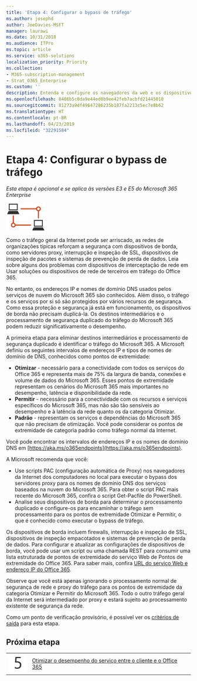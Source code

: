 ```yaml
---
title: 'Etapa 4: Configurar o bypass de tráfego'
ms.author: josephd
author: JoeDavies-MSFT
manager: laurawi
ms.date: 10/31/2018
ms.audience: ITPro
ms.topic: article
ms.service: o365-solutions
localization_priority: Priority
ms.collection:
- M365-subscription-management
- Strat_O365_Enterprise
ms.custom: ''
description: Entenda e configure os navegadores da web e os dispositivos de borda para executar bypass de tráfego dos locais confiáveis do Office 365.
ms.openlocfilehash: 8486b5c0da9e44ed0b9ee42feb7acbfd21445010
ms.sourcegitcommit: 81273a9df49647286235b187fa2213c5ec7e8b62
ms.translationtype: HT
ms.contentlocale: pt-BR
ms.lasthandoff: 04/23/2019
ms.locfileid: "32291584"
---
```

# <a name="step-4-configure-traffic-bypass"></a>Etapa 4: Configurar o bypass de tráfego

*Esta etapa é opcional e se aplica às versões E3 e E5 do Microsoft 365 Enterprise*

![](./media/deploy-foundation-infrastructure/networking_icon-small.png)

Como o tráfego geral da Internet pode ser arriscado, as redes de organizações típicas reforçam a segurança com dispositivos de borda, como servidores proxy, interrupção e inspeção de SSL, dispositivos de inspeção de pacotes e sistemas de prevenção de perda de dados. Leia sobre alguns dos problemas com dispositivos de interceptação de rede em Usar soluções ou dispositivos de rede de terceiros em tráfego do Office 365.

No entanto, os endereços IP e nomes de domínio DNS usados pelos serviços de nuvem do Microsoft 365 são conhecidos. Além disso, o tráfego e os serviços por si só são protegidos por vários recursos de segurança. Como essa proteção e segurança já está em funcionamento, os dispositivos de borda não precisam duplicá-la. Os destinos intermediários e o processamento de segurança duplicado do tráfego do Microsoft 365 podem reduzir significativamente o desempenho.

A primeira etapa para eliminar destinos intermediários e processamento de segurança duplicado é identificar o tráfego do Microsoft 365. A Microsoft definiu os seguintes intervalos de endereços IP e tipos de nomes de domínio de DNS, conhecidos como pontos de extremidade:

- **Otimizar** - necessário para a conectividade com todos os serviços do Office 365 e representa mais de 75% da largura de banda, conexões e volume de dados do Microsoft 365. Esses pontos de extremidade representam os cenários do Microsoft 365 mais importantes no desempenho, latência e disponibilidade da rede.
- **Permitir** - necessário para a conectividade com os recursos e serviços específicos do Microsoft 365, mas não são tão sensíveis ao desempenho e à latência da rede quanto os da categoria Otimizar.
 - **Padrão** - representam os serviços e dependências do Microsoft 365 que não precisam de otimização. Você pode considerar os pontos de extremidade de categoria padrão como tráfego normal da Internet.

Você pode encontrar os intervalos de endereços IP e os nomes de domínio DNS em [https://aka.ms/o365endpoints](https://aka.ms/o365endpoints).

A Microsoft recomenda que você:

- Use scripts PAC (configuração automática de Proxy) nos navegadores da Internet dos computadores no local para executar o bypass dos servidores proxy para os nomes de domínio DNS dos serviços baseados na nuvem do Microsoft 365. Para obter o script PAC mais recente do Microsoft 365, confira o script Get-Pacfile do PowerShell.
- Analise seus dispositivos de borda para determinar o processamento duplicado e configure-os para encaminhar o tráfego sem processamento para os pontos de extremidade Otimizar e Permitir, o que é conhecido como executar o bypass de tráfego. 

Os dispositivos de borda incluem firewalls, interrupção e inspeção de SSL, dispositivos de inspeção empacotados e sistemas de prevenção de perda de dados. Para configurar e atualizar as configurações de dispositivos de borda, você pode usar um script ou uma chamada REST para consumir uma lista estruturada de pontos de extremidade do serviço Web de Pontos de extremidade do Office 365. Para saber mais, confira [URL do serviço Web e endereço IP do Office 365](https://docs.microsoft.com/office365/enterprise/office-365-ip-web-service).

Observe que você está apenas ignorando o processamento normal de segurança de rede e proxy do tráfego para os pontos de extremidade da categoria Otimizar e Permitir do Microsoft 365. Todo o outro tráfego geral da Internet será intermediado por proxy e estará sujeito ao processamento existente de segurança da rede.


Como um ponto de verificação provisório, é possível ver os [critérios de saída](networking-exit-criteria.md#crit-networking-step4) para esta etapa.

## <a name="next-step"></a>Próxima etapa

|||
|:-------|:-----|
|![](./media/stepnumbers/Step5.png)|[Otimizar o desempenho do serviço entre o cliente e o Office 365](networking-optimize-tcp-performance.md) |



